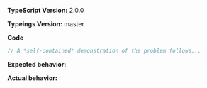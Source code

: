 **TypeScript Version:** 2.0.0

**Typeings Version:** master  

**Code**

```ts
// A *self-contained* demonstration of the problem follows...

```

**Expected behavior:**


**Actual behavior:** 
